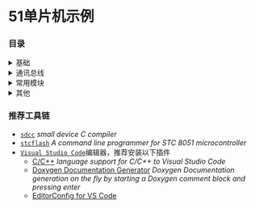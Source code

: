 51单片机示例
====

### 目录
<details>
  <summary>基础</summary>
  <p>

  - [Blink](./Basic/Blink) _LED闪烁_
  - [Timer](./Basic/Timer) _使用定时器实现LED闪烁_
  </p>
</details>
<details>
  <summary>通讯总线</summary>
  <p>

  - [SPI](./Bus/SPI) _SPI总线协议_
  - [IIC](./Bus/IIC) _IIC总线协议_
  </p>
</details>
<details>
  <summary>常用模块</summary>
  <p>

  - [AT24C](./Modules/AT24C) _AT24Cxx是串行CMOS E2PROM_
  - [DHT22](./Modules/DHT22) _温湿度传感器_
  - [DS1302](./Modules/DS1302) _DS1302是由美国DALLAS公司推出的具有涓细电流充电能力的低功耗实时时钟芯片_
  - [HC-SR04](./Modules/HC-SR04) _HC-SR04是一款超声测距模块_
  - [DS18B20](./Modules/DS18B20) _DS18B20是常用的数字温度传感器_
  - [NRF24L01](./Modules/NRF24L01) _nRF24L01是由NORDIC生产的工作在2.4GHz~2.5GHz的ISM 频段的单片无线收发器芯片_
  - [OLED](./Modules/OLED) _0.96寸OLED模块，主控是SSD1306_
  - [PCF8563](./Modules/PCF8563) _PCF8563是PHILIPS公司推出的一款工业级内含I2C总线接口功能的具有极低功耗的多功能时钟/日历芯片_
  </p>
</details>
<details>
  <summary>其他</summary>
  <p>

  _暂未整理_
  </p>
</details>

### 推荐工具链
- [`sdcc`](http://sdcc.sourceforge.net/) _small device C compiler_
- [`stcflash`](https://github.com/laborer/stcflash) _A command line programmer for STC 8051 microcontroller_
- [`Visual Studio Code`](https://code.visualstudio.com/)编辑器，推荐安装以下插件
    - [C/C++](https://marketplace.visualstudio.com/items?itemName=ms-vscode.cpptools) _language support for C/C++ to Visual Studio Code_
    - [Doxygen Documentation Generator](https://marketplace.visualstudio.com/items?itemName=cschlosser.doxdocgen) _Doxygen Documentation generation on the fly by starting a Doxygen comment block and pressing enter_
    - [EditorConfig for VS Code](https://marketplace.visualstudio.com/items?itemName=EditorConfig.EditorConfig)
